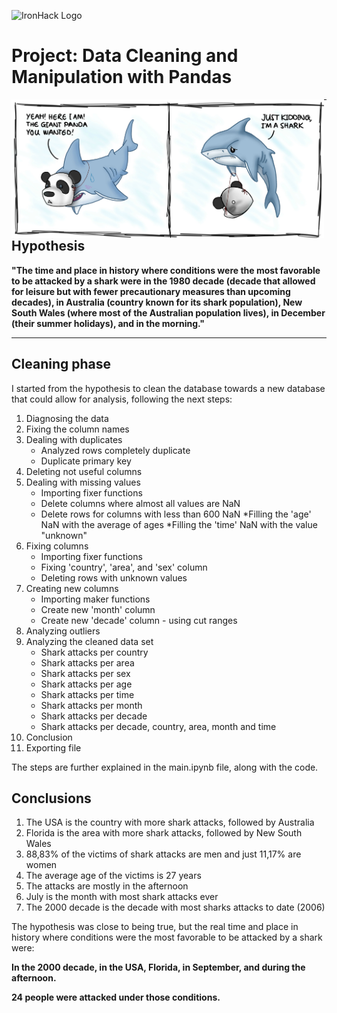 ![IronHack Logo](https://s3-eu-west-1.amazonaws.com/ih-materials/uploads/upload_d5c5793015fec3be28a63c4fa3dd4d55.png)

# Project: Data Cleaning and Manipulation with Pandas

<img style="float: left;" src="./images/pandashark.jpg" width="500">

---

## Hypothesis

**"The time and place in history where conditions were the most favorable to be attacked by a shark were in the 1980 decade (decade that allowed for leisure but with fewer precautionary measures than upcoming decades), in Australia (country known for its shark population), New South Wales (where most of the Australian population lives), in December (their summer holidays), and in the morning."**

---

## Cleaning phase

I started from the hypothesis to clean the database towards a new database that could allow for analysis, following the next steps:

1. Diagnosing the data
2. Fixing the column names
3. Dealing with duplicates
   * Analyzed rows completely duplicate
   * Duplicate primary key 
4. Deleting not useful columns
5. Dealing with missing values
    * Importing fixer functions
    * Delete columns where almost all values are NaN
    * Delete rows for columns with less than 600 NaN
    *Filling the 'age' NaN with the average of ages
    *Filling the 'time' NaN with the value "unknown"
6. Fixing columns
    * Importing fixer functions
    * Fixing 'country', 'area', and 'sex' column
    * Deleting rows with unknown values
7. Creating new columns
    * Importing maker functions
    * Create new 'month' column
    * Create new 'decade' column - using cut ranges
8. Analyzing outliers
9. Analyzing the cleaned data set
    * Shark attacks per country
    * Shark attacks per area
    * Shark attacks per sex
    * Shark attacks per age
    * Shark attacks per time
    * Shark attacks per month
    * Shark attacks per decade
    * Shark attacks per decade, country, area, month and time
10. Conclusion
11. Exporting file

The steps are further explained in the main.ipynb file, along with the code.

## Conclusions

1. The USA is the country with more shark attacks, followed by Australia
2. Florida is the area with more shark attacks, followed by New South Wales
3. 88,83% of the victims of shark attacks are men and just 11,17% are women
4. The average age of the victims is 27 years
5. The attacks are mostly in the afternoon
6. July is the month with most shark attacks ever
7. The 2000 decade is the decade with most sharks attacks to date (2006)

The hypothesis was close to being true, but the real time and place in history where conditions were the most favorable to be attacked by a shark were: 

**In the 2000 decade, in the USA, Florida, in September, and during the afternoon.**

**24 people were attacked under those conditions.**









